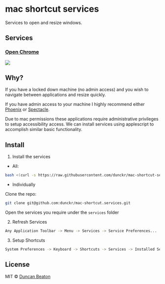 # mac shortcut services

Services to open and resize windows.

## Services

### [Open Chrome](/services/open_chrome.workflow/Contents)

![](https://raw.githubusercontent.com/dunckr/mac-shortcut-services/master/assets/open-chrome.gif)

## Why?

If you have a locked down machine (no admin access) and you wish to navigate between applications and resize quickly.

If you have admin access to your machine I highly recommend either [Phoenix](https://github.com/kasper/phoenix) or [Spectacle](https://www.spectacleapp.com/).

Due to mac permissions these applications require administrative privileges to setup accessibility access. We can install services using applescript to accomplish similar basic functionality.

## Install

1. Install the services

* All:

```sh
bash <(curl -s https://raw.githubusercontent.com/dunckr/mac-shortcut-services/master/install.sh)
```

* Individually

Clone the repo:

```sh
git clone git@github.com:dunckr/mac-shortcut.services.git
```

Open the services you require under the `services` folder

2. Refresh Services

```sh
Any Application Toolbar -> Menu -> Services -> Service Preferences...
```

3. Setup Shortcuts

```sh
System Preferences -> Keyboard -> Shortcuts -> Services -> Installed Services at the bottom of the list
```

## License

MIT © [Duncan Beaton](https://dunckr.com)
